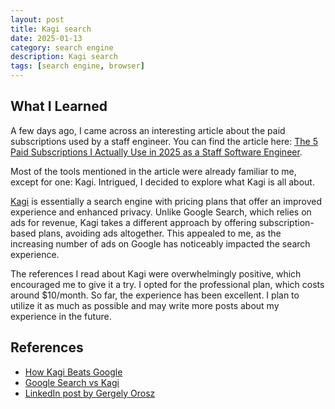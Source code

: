 ```yaml
---
layout: post
title: Kagi search
date: 2025-01-13
category: search engine
description: Kagi search
tags: [search engine, browser]
---
```


## What I Learned

A few days ago, I came across an interesting article about the paid subscriptions used by a staff engineer. You can find the article here: [The 5 Paid Subscriptions I Actually Use in 2025 as a Staff Software Engineer](https://levelup.gitconnected.com/the-5-paid-subscriptions-i-actually-use-in-2025-as-a-staff-software-engineer-98033c94566e).

Most of the tools mentioned in the article were already familiar to me, except for one: Kagi. Intrigued, I decided to explore what Kagi is all about.

[Kagi](https://kagi.com) is essentially a search engine with pricing plans that offer an improved experience and enhanced privacy. Unlike Google Search, which relies on ads for revenue, Kagi takes a different approach by offering subscription-based plans, avoiding ads altogether. This appealed to me, as the increasing number of ads on Google has noticeably impacted the search experience.

The references I read about Kagi were overwhelmingly positive, which encouraged me to give it a try. I opted for the professional plan, which costs around $10/month. So far, the experience has been excellent. I plan to utilize it as much as possible and may write more posts about my experience in the future.

## References

- [How Kagi Beats Google](https://dannb.org/blog/2023/how-kagi-beats-google/)
- [Google Search vs Kagi](https://stackdiary.com/google-search-vs-kagi/)
- [LinkedIn post by Gergely Orosz](https://www.linkedin.com/posts/gergelyorosz_never-thought-id-be-paying-to-use-a-search-activity-7123244266797035521-NqZF?utm_source=share&utm_medium=member_desktop)
